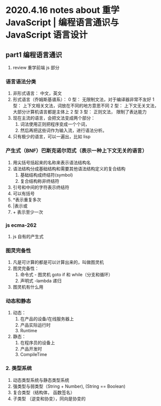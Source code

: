 # 2020.4.16 notes about 重学 JavaScript | 编程语言通识与 JavaScript 语言设计

## part1 编程语言通识

1. review 重学前端 js 部分

### 语言语法分类

1. 非形式语言： 中文，英文
2. 形式语言（乔姆斯基谱系）：
   0 型： 无限制文法，对于编译器非常不友好
   1 型： 上下文相关文法，词放在不同的地方意思不同
   2 型： 上下文无关文法， 大部分计算机语言都是主体上 2 型
   3 型： 正则文法， 限制了表达能力
3. 现在主流的语言，会把文法变成两个部分：
    1. 词法使用正则把程序变成一个个词，
    2. 然后再把这些词作为输入流，进行语法分析。
4. 只有极少的语言，可以一遍出，比如 lisp

### 产生式（BNF）巴斯克诺尔范式（表示一种上下文无关的语言）

1. 用尖括号括起来的名称来表示语法结构名
2. 语法结构分成基础结构和需要其他语法结构定义的复合结构
    1. 基础结构成终结符(symbol)
    2. 复合结构称非终结符
3. 引号和中间的字符表示终结符
4. 可以有括号
5. \*表示重复多次
6. |表示或
7. \+ 表示至少一次

### js ecma-262

1. js 自有的产生式

### 图灵完备性

1. 凡是可计算的都是可以计算出来的，叫做图灵机
2. 图灵完备性：
    1. 命令式 - 图灵机
       goto
       if 和 while（分支和循环）
    2. 声明式 -lambda
       递归
3. 图灵机有什么用

### 动态和静态

1. 动态：
    1. 在产品的设备/在线服务器上
    2. 产品实际运行时
    3. Runtime
2. 静态：
    1. 在程序员的设备上
    2. 产品开发时
    3. CompileTime

### 2. 类型系统

1. 动态类型系统与静态类型系统
2. 强类型与弱类型（String + Number), (String == Boolean)
3. 复合类型（结构体， 函数签名）
4. 子类型 （逆变和协变），同向是协变的
